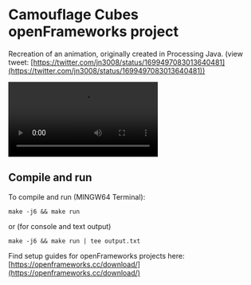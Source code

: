 # Camouflage Cubes openFrameworks project
Recreation of an animation, originally created in Processing Java. (view tweet: [https://twitter.com/jn3008/status/1699497083013640481](https://twitter.com/jn3008/status/1699497083013640481))

<video src="https://jn3008.com/processing/p079.mp4" controls="controls" style="max-width: 300px;" autoplay loop>
</video>

## Compile and run

To compile and run (MINGW64 Terminal): 
```
make -j6 && make run
```
or (for console and text output)
```
make -j6 && make run | tee output.txt
```

Find setup guides for openFrameworks projects here: [https://openframeworks.cc/download/](https://openframeworks.cc/download/)

